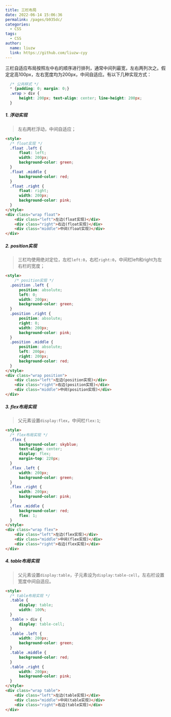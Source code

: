 ```yaml
---
title: 三栏布局
date: 2022-06-14 15:06:36
permalink: /pages/b935dc/
categories:
  - CSS
tags:
  - CSS
author:
  name: liuzw
  link: https://github.com/liuzw-cyy
---
```

三栏自适应布局按照左中右的顺序进行排列，通常中间列最宽，左右两列次之。假定定高100px，左右宽度均为200px，中间自适应。有以下几种实现方式：
```css
  /* 公共样式 */
  * {padding: 0; margin: 0;}
  .wrap > div {
      height: 200px; text-align: center; line-height: 200px;
  }
```
##### 1. 浮动实现
> 左右两栏浮动，中间自适应；
```html
<style>
  /* float实现 */
  .float .left {
      float: left;
      width: 200px;
      background-color: green;
  }
  .float .middle {
      background-color: red;
  }
  .float .right {
      float: right;
      width: 200px;
      background-color: pink;
  }
</style>
<div class="wrap float">
    <div class="left">左边(float实现)</div>
    <div class="right">右边(float实现)</div>
    <div class="middle">中间(float实现)</div>
</div>
```
##### 2. position实现
> 三栏均使用绝对定位，左栏`left:0`，右栏`right:0`，中间栏left和right为左右栏的宽度；
```html
<style>
    /* position实现 */
  .position .left {
      position: absolute;
      left: 0;
      width: 200px;
      background-color: green;
  }
  .position .right {
      position: absolute;
      right: 0;
      width: 200px;
      background-color: pink;
  }
  .position .middle {
      position: absolute;
      left: 200px;
      right: 200px;
      background-color: red;
  }
</style>
<div class="wrap position">
    <div class="left">左边(position实现)</div>
    <div class="right">右边(position实现)</div>
    <div class="middle">中间(position实现)</div>
</div>
```
##### 3. flex布局实现
> 父元素设置`display:flex`，中间栏`flex:1`;
```html
<style>
  /* flex布局实现 */
  .flex {
      background-color: skyblue;
      text-align: center;
      display: flex;
      margin-top: 220px;
  }
  .flex .left {
      width: 200px;
      background-color: green;
  }
  .flex .right {
      width: 200px;
      background-color: pink;
  }
  .flex .middle {
      background-color: red;
      flex: 1;
  }
</style>
<div class="wrap flex">
    <div class="left">左边(flex实现)</div>
    <div class="middle">中间(flex实现)</div>
    <div class="right">右边(flex实现)</div>
</div>
```
##### 4. table布局实现
> 父元素设置`display:table`，子元素设为`display:table-cell`，左右栏设置宽度中间自适应。
```html
<style>
  /* table布局实现 */
  .table {
      display: table;
      width: 100%;
  }
  .table > div {
      display: table-cell;
  }
  .table .left {
      width: 200px;
      background-color: green;
  }
  .table .middle {
      background-color: red;
  }
  .table .right {
      width: 200px;
      background-color: pink;
  }
</style>
<div class="wrap table">
    <div class="left">左边(table实现)</div>
    <div class="middle">中间(table实现)</div>
    <div class="right">右边(table实现)</div>
</div>
```
